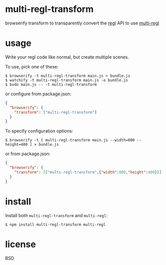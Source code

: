 # multi-regl-transform

browserify transform to transparently convert the
[regl][1] API to use [multi-regl][2]

[1]: http://regl.party
[2]: https://npmjs.com/package/multi-regl

# usage

Write your regl code like normal, but create multiple scenes.

To use, pick one of these:

```
$ browserify -t multi-regl-transform main.js > bundle.js
$ watchify -t multi-regl-transform main.js -o bundle.js
$ budo main.js -- -t multi-regl-transform
```

or configure from package.json:

``` json
{
  "browserify": {
    "transform": ["multi-regl-transform"]
  }
}
```

To specify configuration options:

```
$ browserify -t [ multi-regl-transform main.js --width=800 --height=400 ] > bundle.js
```

or from package.json:

``` json
{
  "browserify": {
    "transform": [["multi-regl-transform",{"width":800,"height":400}]]
  }
}
```

# install

Install both `multi-regl-transform` and `multi-regl`:

```
$ npm install multi-regl-transform multi-regl
```

# license

BSD
